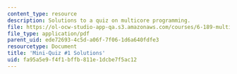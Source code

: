 ```yaml
---
content_type: resource
description: Solutions to a quiz on multicore programming.
file: https://ol-ocw-studio-app-qa.s3.amazonaws.com/courses/6-189-multicore-programming-primer-january-iap-2007/fa95a5e9f4f1bffb811e1dcbe7f5ac12_quiz1_soln.pdf
file_type: application/pdf
parent_uid: ede72693-4c5d-a06f-7f06-1d6a640fdfe3
resourcetype: Document
title: 'Mini-Quiz #1 Solutions'
uid: fa95a5e9-f4f1-bffb-811e-1dcbe7f5ac12
---
```

